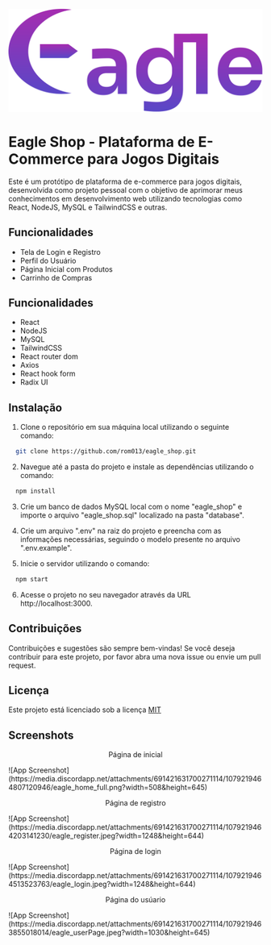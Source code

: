 
![Logo](https://raw.githubusercontent.com/rom013/eagle_shop/2e26c64a593334ef37d4f3dd43f6281513e4952d/client/src/image/logo_eagle.svg)


# Eagle Shop - Plataforma de E-Commerce para Jogos Digitais

Este é um protótipo de plataforma de e-commerce para jogos digitais, desenvolvida como projeto pessoal com o objetivo de aprimorar meus conhecimentos em desenvolvimento web utilizando tecnologias como React, NodeJS, MySQL e TailwindCSS e outras.

##


## Funcionalidades

- Tela de Login e Registro
- Perfil do Usuário
- Página Inicial com Produtos
- Carrinho de Compras

## Funcionalidades

- React
- NodeJS
- MySQL
- TailwindCSS
- React router dom
- Axios
- React hook form
- Radix UI
## Instalação

1. Clone o repositório em sua máquina local utilizando o seguinte comando:

```bash
  git clone https://github.com/rom013/eagle_shop.git
```
2. Navegue até a pasta do projeto e instale as dependências utilizando o comando:
```bash
  npm install
```
3. Crie um banco de dados MySQL local com o nome "eagle_shop" e importe o arquivo "eagle_shop.sql" localizado na pasta "database".

4. Crie um arquivo ".env" na raiz do projeto e preencha com as informações necessárias, seguindo o modelo presente no arquivo ".env.example".

5. Inicie o servidor utilizando o comando:
```bash
  npm start
```
6. Acesse o projeto no seu navegador através da URL http://localhost:3000.


## Contribuições

Contribuições e sugestões são sempre bem-vindas! Se você deseja contribuir para este projeto, por favor abra uma nova issue ou envie um pull request.


## Licença
Este projeto está licenciado sob a licença 
[MIT](https://choosealicense.com/licenses/mit/)


## Screenshots

<p align="center"> Página de inicial </p>
![App Screenshot](https://media.discordapp.net/attachments/691421631700271114/1079219464807120946/eagle_home_full.png?width=508&height=645)
<p align="center"> Página de registro </p>
![App Screenshot](https://media.discordapp.net/attachments/691421631700271114/1079219464203141230/eagle_register.jpeg?width=1248&height=644)
<p align="center"> Página de login </p>
![App Screenshot](https://media.discordapp.net/attachments/691421631700271114/1079219464513523763/eagle_login.jpeg?width=1248&height=644)
<p align="center"> Página do usúario </p>
![App Screenshot](https://media.discordapp.net/attachments/691421631700271114/1079219463855018014/eagle_userPage.jpeg?width=1030&height=645)

